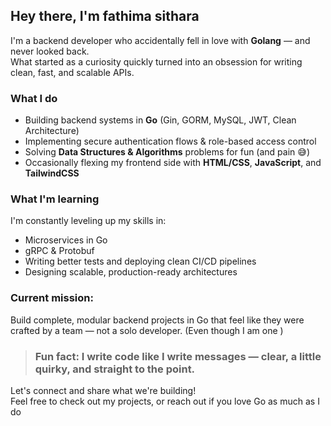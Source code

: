 ## Hey there, I'm fathima sithara 

I'm a backend developer who accidentally fell in love with **Golang** — and never looked back.  
What started as a curiosity quickly turned into an obsession for writing clean, fast, and scalable APIs.

### What I do
-  Building backend systems in **Go** (Gin, GORM, MySQL, JWT, Clean Architecture)
-  Implementing secure authentication flows & role-based access control
-  Solving **Data Structures & Algorithms** problems for fun (and pain 😅)
-  Occasionally flexing my frontend side with **HTML/CSS**, **JavaScript**, and **TailwindCSS**

### What I'm learning
I'm constantly leveling up my skills in:
- Microservices in Go
- gRPC & Protobuf
- Writing better tests and deploying clean CI/CD pipelines
- Designing scalable, production-ready architectures

### Current mission:
Build complete, modular backend projects in Go that feel like they were crafted by a team — not a solo developer. (Even though I am one )

> ### Fun fact: I write code like I write messages — clear, a little quirky, and straight to the point.

Let's connect and share what we're building!  
Feel free to check out my projects, or reach out if you love Go as much as I do 
